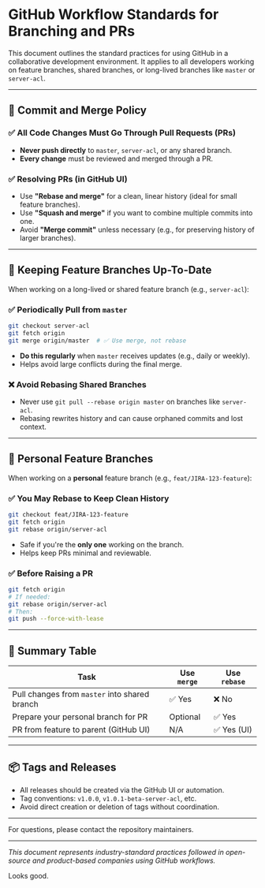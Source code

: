 # GitHub Workflow Standards for Branching and PRs

This document outlines the standard practices for using GitHub in a collaborative development environment. It applies to all developers working on feature branches, shared branches, or long-lived branches like `master` or `server-acl`.

---

## 🔁 Commit and Merge Policy

### ✅ All Code Changes Must Go Through Pull Requests (PRs)

* **Never push directly** to `master`, `server-acl`, or any shared branch.
* **Every change** must be reviewed and merged through a PR.

### ✅ Resolving PRs (in GitHub UI)

* Use **"Rebase and merge"** for a clean, linear history (ideal for small feature branches).
* Use **"Squash and merge"** if you want to combine multiple commits into one.
* Avoid **"Merge commit"** unless necessary (e.g., for preserving history of larger branches).

---

## 🔄 Keeping Feature Branches Up-To-Date

When working on a long-lived or shared feature branch (e.g., `server-acl`):

### ✅ Periodically Pull from `master`

```bash
git checkout server-acl
git fetch origin
git merge origin/master  # ✅ Use merge, not rebase
```

* **Do this regularly** when `master` receives updates (e.g., daily or weekly).
* Helps avoid large conflicts during the final merge.

### ❌ Avoid Rebasing Shared Branches

* Never use `git pull --rebase origin master` on branches like `server-acl`.
* Rebasing rewrites history and can cause orphaned commits and lost context.

---

## 🔀 Personal Feature Branches

When working on a **personal** feature branch (e.g., `feat/JIRA-123-feature`):

### ✅ You May Rebase to Keep Clean History

```bash
git checkout feat/JIRA-123-feature
git fetch origin
git rebase origin/server-acl
```

* Safe if you're the **only one** working on the branch.
* Helps keep PRs minimal and reviewable.

### ✅ Before Raising a PR

```bash
git fetch origin
# If needed:
git rebase origin/server-acl
# Then:
git push --force-with-lease
```

---

## 🧹 Summary Table

| Task                                          | Use `merge` | Use `rebase` |
| --------------------------------------------- | ----------- | ------------ |
| Pull changes from `master` into shared branch | ✅ Yes       | ❌ No         |
| Prepare your personal branch for PR           | Optional    | ✅ Yes        |
| PR from feature to parent (GitHub UI)         | N/A         | ✅ Yes (UI)   |

---

## 📦 Tags and Releases

* All releases should be created via the GitHub UI or automation.
* Tag conventions: `v1.0.0`, `v1.0.1-beta-server-acl`, etc.
* Avoid direct creation or deletion of tags without coordination.

---

For questions, please contact the repository maintainers.

---

*This document represents industry-standard practices followed in open-source and product-based companies using GitHub workflows.*

Looks good.
